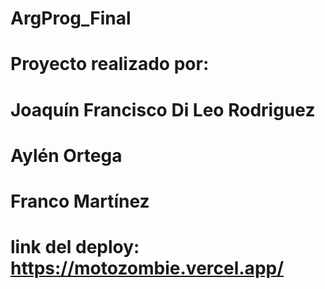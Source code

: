 # ArgProg_Final

# Proyecto realizado por:

# Joaquín Francisco Di Leo Rodriguez

# Aylén Ortega

# Franco Martínez

# link del deploy: https://motozombie.vercel.app/
